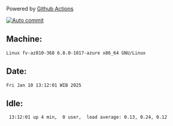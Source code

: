 Powered by [Github Actions](https://github.com/features/actions)

[![Auto commit](https://github.com/hiage/workstation/workflows/Auto%20commit/badge.svg)](https://github.com/hiage/workstation/actions?query=workflow%3A%22Auto+commit%22)

## Machine:
```
Linux fv-az810-368 6.8.0-1017-azure x86_64 GNU/Linux
```
## Date:
```
Fri Jan 10 13:12:01 WIB 2025
```
## Idle:
```
 13:12:01 up 4 min,  0 user,  load average: 0.13, 0.24, 0.12
```
